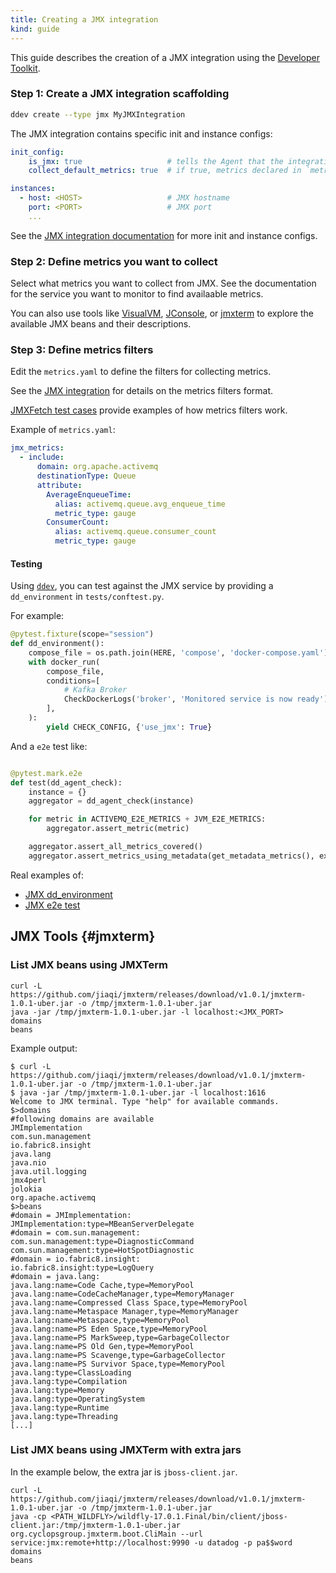 ```yaml
---
title: Creating a JMX integration
kind: guide
---
```


This guide describes the creation of a JMX integration using the [Developer Toolkit][1].

### Step 1: Create a JMX integration scaffolding

```bash
ddev create --type jmx MyJMXIntegration
```

The JMX integration contains specific init and instance configs:

```yaml
init_config:
    is_jmx: true                   # tells the Agent that the integration is a JMX type of integration
    collect_default_metrics: true  # if true, metrics declared in `metrics.yaml` are collected

instances:
  - host: <HOST>                   # JMX hostname
    port: <PORT>                   # JMX port
    ...
```

See the [JMX integration documentation][2] for more init and instance configs.

### Step 2: Define metrics you want to collect

Select what metrics you want to collect from JMX. See the documentation for the service you want to monitor to find availaable metrics.

You can also use tools like [VisualVM][3], [JConsole][4], or [jmxterm](#jmxterm) to explore the available JMX beans and their descriptions.


### Step 3: Define metrics filters

Edit the `metrics.yaml` to define the filters for collecting metrics.

See the [JMX integration][5] for details on the metrics filters format.

[JMXFetch test cases][6] provide examples of how metrics filters work.  

Example of `metrics.yaml`:

```yaml
jmx_metrics:
  - include:
      domain: org.apache.activemq
      destinationType: Queue
      attribute:
        AverageEnqueueTime:
          alias: activemq.queue.avg_enqueue_time
          metric_type: gauge
        ConsumerCount:
          alias: activemq.queue.consumer_count
          metric_type: gauge
```

#### Testing

Using [`ddev`][7], you can test against the JMX service by providing a `dd_environment` in `tests/conftest.py`.

For example:

```python
@pytest.fixture(scope="session")
def dd_environment():
    compose_file = os.path.join(HERE, 'compose', 'docker-compose.yaml')
    with docker_run(
        compose_file,
        conditions=[
            # Kafka Broker
            CheckDockerLogs('broker', 'Monitored service is now ready'),
        ],
    ):
        yield CHECK_CONFIG, {'use_jmx': True}
```

And a `e2e` test like:

```python

@pytest.mark.e2e
def test(dd_agent_check):
    instance = {}
    aggregator = dd_agent_check(instance)

    for metric in ACTIVEMQ_E2E_METRICS + JVM_E2E_METRICS:
        aggregator.assert_metric(metric)

    aggregator.assert_all_metrics_covered()
    aggregator.assert_metrics_using_metadata(get_metadata_metrics(), exclude=JVM_E2E_METRICS)
```

Real examples of:

- [JMX dd_environment][8]
- [JMX e2e test][9]

## JMX Tools {#jmxterm}

### List JMX beans using JMXTerm

```
curl -L https://github.com/jiaqi/jmxterm/releases/download/v1.0.1/jmxterm-1.0.1-uber.jar -o /tmp/jmxterm-1.0.1-uber.jar
java -jar /tmp/jmxterm-1.0.1-uber.jar -l localhost:<JMX_PORT>
domains
beans
```

Example output:

```
$ curl -L https://github.com/jiaqi/jmxterm/releases/download/v1.0.1/jmxterm-1.0.1-uber.jar -o /tmp/jmxterm-1.0.1-uber.jar
$ java -jar /tmp/jmxterm-1.0.1-uber.jar -l localhost:1616
Welcome to JMX terminal. Type "help" for available commands.
$>domains
#following domains are available
JMImplementation
com.sun.management
io.fabric8.insight
java.lang
java.nio
java.util.logging
jmx4perl
jolokia
org.apache.activemq
$>beans
#domain = JMImplementation:
JMImplementation:type=MBeanServerDelegate
#domain = com.sun.management:
com.sun.management:type=DiagnosticCommand
com.sun.management:type=HotSpotDiagnostic
#domain = io.fabric8.insight:
io.fabric8.insight:type=LogQuery
#domain = java.lang:
java.lang:name=Code Cache,type=MemoryPool
java.lang:name=CodeCacheManager,type=MemoryManager
java.lang:name=Compressed Class Space,type=MemoryPool
java.lang:name=Metaspace Manager,type=MemoryManager
java.lang:name=Metaspace,type=MemoryPool
java.lang:name=PS Eden Space,type=MemoryPool
java.lang:name=PS MarkSweep,type=GarbageCollector
java.lang:name=PS Old Gen,type=MemoryPool
java.lang:name=PS Scavenge,type=GarbageCollector
java.lang:name=PS Survivor Space,type=MemoryPool
java.lang:type=ClassLoading
java.lang:type=Compilation
java.lang:type=Memory
java.lang:type=OperatingSystem
java.lang:type=Runtime
java.lang:type=Threading
[...]
```

### List JMX beans using JMXTerm with extra jars

In the example below, the extra jar is `jboss-client.jar`.

```
curl -L https://github.com/jiaqi/jmxterm/releases/download/v1.0.1/jmxterm-1.0.1-uber.jar -o /tmp/jmxterm-1.0.1-uber.jar
java -cp <PATH_WILDFLY>/wildfly-17.0.1.Final/bin/client/jboss-client.jar:/tmp/jmxterm-1.0.1-uber.jar org.cyclopsgroup.jmxterm.boot.CliMain --url service:jmx:remote+http://localhost:9990 -u datadog -p pa$$word
domains
beans
```


[1]: https://github.com/DataDog/integrations-core/tree/master/datadog_checks_dev
[2]: /integrations/java
[3]: https://visualvm.github.io/
[4]: https://docs.oracle.com/javase/7/docs/technotes/guides/management/jconsole.html
[5]: /integrations/java/?tab=host#description-of-the-filters
[6]: https://github.com/DataDog/jmxfetch/tree/master/src/test/resources
[7]: https://datadoghq.dev/integrations-core/ddev/cli/
[8]: https://github.com/DataDog/integrations-core/blob/master/activemq/tests/conftest.py
[9]: https://github.com/DataDog/integrations-core/blob/master/activemq/tests/test_check.py
